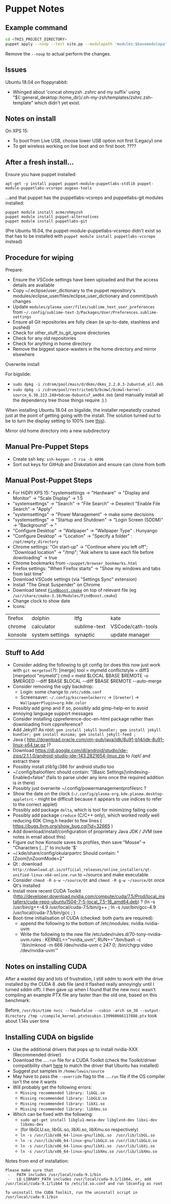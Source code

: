# Puppet Notes

## Example command

~~~bash
cd <THIS_PROJECT_DIRECTORY>
puppet apply --noop --test site.pp --modulepath 'modules:$basemodulepath'
~~~

Remove the `--noop` to actual perform the changes.

## Issues

Ubuntu 18.04 on floppyrabbit:

* Whinged about 'concat ohmyzsh .zshrc and my suffix' using "${::general_desktop::home_dir}/.oh-my-zsh/templates/zshrc.zsh-template" which didn't yet exist.


## Notes on install

On XPS 15:

* To boot from Live USB, choose lower USB option not first (Legacy) one
* To get wireless working on live boot and on first boot: ????

## After a fresh install&hellip;

Ensure you have puppet installed:

    apt-get -y install puppet puppet-module-puppetlabs-stdlib puppet-module-puppetlabs-vcsrepo augeas-tools

...and that puppet has the puppetlabs-vcsrepo and puppetlabs-git modules installed:

    puppet module install acme/ohmyzsh
    puppet module install puppet-alternatives
    puppet module install puppetlabs-git

(Pre Ubuntu 16.04, the puppet-module-puppetlabs-vcsrepo didn't exist so that has to be installed with `puppet module install puppetlabs-vcsrepo` instead)

## Procedure for wiping

Prepare:

* Ensure the VSCode settings have been uploaded and that the access details are available
* Copy ~/.eclipse/user_dictionary to the puppet repository's modules/eclipse_user/files/eclipse_user_dictionary and commit/push changes
* Update `modules/plasma_user/files/sublime_text_user_preferences` from `~/.config/sublime-text-3/Packages/User/Preferences.sublime-settings`
* Ensure all Git repositories are fully clean (ie up-to-date, stashless and pushed)
* Check for other_stuff_to_git_ignore directories
* Check for any old repositories
* Check for anything in home directory
* Remove the biggest space-wasters in the home directory and mirror elsewhere

Overwrite install

For bigslide:
* `sudo dpkg -i /cdrom/pool/main/d/dkms/dkms_2.2.0.3-2ubuntu6_all.deb`
* `sudo dpkg -i /cdrom/pool/restricted/b/bcmwl/bcmwl-kernel-source_6.30.223.248+bdcom-0ubuntu7_amd64.deb`
(and manually install all the dependency tree those things require :) )

When installing Ubuntu 18.04 on bigslide, the installer repeatedly crashed just at the point of getting going with the install. The solution turned out to be to turn the display setting to 100% (see [this](https://bugs.launchpad.net/ubuntu/+source/ubiquity/+bug/1751252)).

Mirror old home directory into a new subdirectory

## Manual Pre-Puppet Steps

* Create ssh key: `ssh-keygen -t rsa -b 4096`
* Sort out keys for GitHub and Diskstation and ensure can clone from both

## Manual Post-Puppet Steps

* For HiDPI XPS 15: "systemsettings &rarr; "Hardware" &rarr; "Display and Monitor" &rarr; "Scale Display" &rarr; 1.5
* "systemsettings" &rarr; "Search" &rarr; "File Search" &rarr; Deselect "Enable File Search" &rarr; "Apply"
* "systemsettings" &rarr; "Power Management" &rarr; make some decisions
* "systemsettings" &rarr; "Startup and Shutdown" &rarr; "Login Screen (SDDM)" &rarr; "Background" &rarr; "
* "Configure Desktop" &rarr; "Wallpaper" &rarr; "Wallpaper Type" : Hunyango
* "Configure Desktop" &rarr; "Location" &rarr; "Specify a folder" : `/opt/empty_directory`
* Chrome settings: "On start-up" -> "Continue where you left off"; "Download location" -> "/tmp"; "Ask where to save each file before downloading" -> true
* Chrome bookmarks from `~/puppet/browser_bookmarks.html`
* Firefox settings: "When Firefox starts" -> "Show my windows and tabs from last time"
* Download VSCode settings (via "Settings Sync" extension)
* Install "The Great Suspender" on Chrome
* Download latest [`FindBoost.cmake`](https://raw.githubusercontent.com/Kitware/CMake/master/Modules/FindBoost.cmake) on top of relevant file (eg `/usr/share/cmake-3.10/Modules/FindBoost.cmake`)
* Change clock to show date
* Icons:

| | | | |
 -|-|-|-
 firefox | dolphin         | ltfg         | kate
 chrome  | calculator      | sublime-text | VSCode/cath-tools
 konsole | system settings | synaptic     | update manager

## Stuff to Add

* Consider adding the following to git config (or does this now just work with `git mergetool`?):
      [merge]
              tool = mymeld
              conflictstyle = diff3
      [mergetool "mymeld"]
              cmd = meld $LOCAL $BASE $REMOTE -o $MERGED --diff $BASE $LOCAL --diff $BASE $REMOTE --auto-merge
* Consider removing the ugly backdrop:
  * Login: some change to `/etc/sddm.conf`
  * Screensaver: `~/.config/kscreenlockerrc` &rarr; `[Greeter]` &rarr; `WallpaperPlugin=org.kde.color`
* Possibly add gimp and if so, possibly add gimp-help-en to avoid annoying language support messages
* Consider installing cppreference-doc-en-html package rather than downloading from cppreference?
* Add Jekyll? As root: `gem install jekyll bundler; gem install jekyll bundler; gem install minima; gem install jekyll-feed ;`
* Java ( http://download.oracle.com/otn-pub/java/jdk/8u91-b14/jdk-8u91-linux-x64.tar.gz )?
* Download https://dl.google.com/dl/android/studio/ide-zips/2.1.1.0/android-studio-ide-143.2821654-linux.zip to /opt/ and extract there
* Possibly install zlib1g:i386 for android studio too
* ~/.config/baloofilerc should contain: "[Basic Settings]\nIndexing-Enabled=false" (fails to parse under any lens once the required addition is in there)
* Possibly just overwrite ~/.config/powermanagementprofilesrc ?
* Show the date on the clock (`~/.config/plasma-org.kde.plasma.desktop-appletsrc` - might be difficult because it appears to use indices to refer to the correct applet)
* Possibly add package `delta`, which is tool for minimizing failing code
* Possibly add package `creduce` (C/C++ only), which worked *really* well reducing 60K CImg.h header to few lines ( https://bugs.llvm.org/show_bug.cgi?id=32665 )
* Add download/install/configuration of proprietary Java JDK / JVM (see notes in email about this)
* Figure out how Konsole saves its profiles, then save "Mouse"-> "Characters [...]" to include '$'
* ~/.kde/share/config/okularpartrc Should contain: "[Zoom]\nZoomMode=2"
* Qt : download `http://download.qt.io/official_releases/online_installers/qt-unified-linux-x64-online.run` to ~/source and make executable
* Consider `chmod -R o-w ~/source/Qt` and `chmod -R g-w ~/source/Qt` once Qt's installed
* Install more recent CUDA Toolkit (http://developer.download.nvidia.com/compute/cuda/7.5/Prod/local_installers/cuda-repo-ubuntu1504-7-5-local_7.5-18_amd64.deb) ? (ln -s /usr/bin/g++-4.9 /usr/local/cuda-7.5/bin/g++ ; ln -s /usr/bin/gcc-4.9 /usr/local/cuda-7.5/bin/gcc ; )
* Boot-time initialisation of CUDA (checked: both parts are required):
  * append the following to the bottom of /etc/modules:
      nvidia
      nvidia-uvm
  * Write the following to the new file /etc/udev/rules.d/70-tony-nvidia-uvm.rules :
     KERNEL=="nvidia_uvm", RUN+="/bin/bash -c '/bin/mknod -m 666 /dev/nvidia-uvm c 247 0; /bin/chgrp video /dev/nvidia-uvm'"

## Notes on installing CUDA

After a wasted day and lots of frustration, I still sddm to work with the drive installed by the CUDA 8 .deb file (and it flashed really annoyingly until I turned sddm off).
I then gave up when I found that the new nvcc wasn't compiling an example PTX file any faster than the old one, based on this benchmark:

Before, `/usr/bin/time nvcc --fmad=false --cubin -arch sm_30 --output-directory /tmp ~/compile_kernel.ptxtocubin.139960666117888.ptx` took about 1.14s user time

## Installing CUDA on bigslide

* Use the additional drivers that pops up to install nvidia-XXX (Recommended driver)
* Download the &hellip;`.run` file for a CUDA Toolkit (check the Toolkit/driver compatibility chart [here](https://docs.nvidia.com/cuda/cuda-toolkit-release-notes/index.html) to match the driver that Ubuntu has installed)
* Suggest put samples in `/home/lewis/source`
* May have to pass the `--override` flag to the &hellip;`.run` file if the OS compiler isn't the one it wants
* Will probably get the following errors:
  * `Missing recommended library: libGL.so`
  * `Missing recommended library: libGLU.so`
  * `Missing recommended library: libXi.so`
  * `Missing recommended library: libXmu.so`
* Which can be fixed with the following:
  * `sudo apt-get install libglu1-mesa-dev libglvnd-dev libxi-dev libxmu-dev`
  * (for libGLU.so, libGL.so, libXi.so, libXmu.so respectively)
  * `ln -s /usr/lib/x86_64-linux-gnu/libGL.so  /usr/lib/libGL.so`
  * `ln -s /usr/lib/x86_64-linux-gnu/libGLU.so /usr/lib/libGLU.so`
  * `ln -s /usr/lib/x86_64-linux-gnu/libXi.so  /usr/lib/libXi.so`
  * `ln -s /usr/lib/x86_64-linux-gnu/libXmu.so /usr/lib/libXmu.so`

Notes from end of installation:

~~~no-highlight
Please make sure that
 -   PATH includes /usr/local/cuda-9.1/bin
 -   LD_LIBRARY_PATH includes /usr/local/cuda-9.1/lib64, or, add /usr/local/cuda-9.1/lib64 to /etc/ld.so.conf and run ldconfig as root

To uninstall the CUDA Toolkit, run the uninstall script in /usr/local/cuda-9.1/bin
~~~

